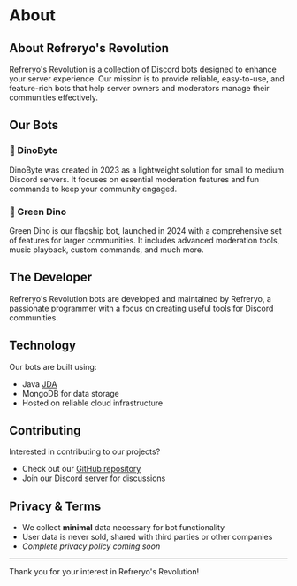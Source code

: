 # About

## About Refreryo's Revolution

Refreryo's Revolution is a collection of Discord bots designed to enhance your server experience. Our mission is to provide reliable, easy-to-use, and feature-rich bots that help server owners and moderators manage their communities effectively.

## Our Bots

### 🦕 DinoByte

DinoByte was created in 2023 as a lightweight solution for small to medium Discord servers. It focuses on essential moderation features and fun commands to keep your community engaged.

### 🦖 Green Dino

Green Dino is our flagship bot, launched in 2024 with a comprehensive set of features for larger communities. It includes advanced moderation tools, music playback, custom commands, and much more.

## The Developer

Refreryo's Revolution bots are developed and maintained by Refreryo, a passionate programmer with a focus on creating useful tools for Discord communities.

## Technology

Our bots are built using:

- Java [JDA](https://github.com/discord-jda/JDA)
- MongoDB for data storage
- Hosted on reliable cloud infrastructure

## Contributing

Interested in contributing to our projects?

- Check out our [GitHub repository](https://github.com/Refreryo/refreryo-revolution.github.io)
- Join our [Discord server](https://discord.gg/JA8VnRttNU) for discussions

## Privacy & Terms

- We collect **minimal** data necessary for bot functionality
- User data is never sold, shared with third parties or other companies 
- *Complete privacy policy coming soon*

---

Thank you for your interest in Refreryo's Revolution!